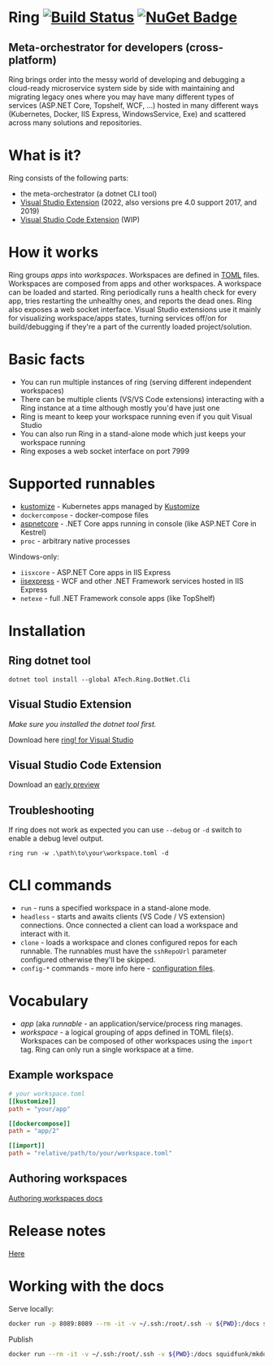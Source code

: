 # Ring [![Build Status](https://dev.azure.com/queil/Ring/_apis/build/status/queil.ring?branchName=main)](https://dev.azure.com/Queil/Ring/_build/latest?definitionId=2&branchName=main) [![NuGet Badge](https://buildstats.info/nuget/ATech.Ring.Dotnet.Cli?includePreReleases=true)](https://www.nuget.org/packages/ATech.Ring.Dotnet.Cli)

## Meta-orchestrator for developers (cross-platform)

Ring brings order into the messy world of developing and debugging a cloud-ready microservice system side by side with maintaining and migrating legacy ones where you may have many different types of services (ASP.NET Core, Topshelf, WCF, ...) hosted in many different ways (Kubernetes, Docker, IIS Express, WindowsService, Exe) and scattered across many solutions and repositories. 

# What is it?

Ring consists of the following parts:

* the meta-orchestrator (a dotnet CLI tool)
* [Visual Studio Extension](https://marketplace.visualstudio.com/items?itemName=account-technologies.ring-vsix) (2022, also versions pre 4.0 support 2017, and 2019)
* [Visual Studio Code Extension](https://marketplace.visualstudio.com/items?itemName=queil.ring-vsce) (WIP)

# How it works

Ring groups *apps* into *workspaces*. Workspaces are defined in [TOML](https://github.com/toml-lang/toml) files. 
Workspaces are composed from apps and other workspaces. A workspace can be loaded and started. 
Ring periodically runs a health check for every app, tries restarting the unhealthy ones, and reports the dead ones.
Ring also exposes a web socket interface. Visual Studio extensions use it mainly for visualizing workspace/apps states,
turning services off/on for build/debugging if they're a part of the currently loaded project/solution.

# Basic facts

* You can run multiple instances of ring (serving different independent workspaces) 
* There can be multiple clients (VS/VS Code extensions) interacting with a Ring instance at a time although mostly you'd have just one
* Ring is meant to keep your workspace running even if you quit Visual Studio
* You can also run Ring in a stand-alone mode which just keeps your workspace running
* Ring exposes a web socket interface on port 7999

# Supported runnables

* [kustomize](https://queil.github.io/ring/runnables/kustomize/) - Kubernetes apps managed by [Kustomize](https://kustomize.io/)
* `dockercompose` - docker-compose files
* [aspnetcore](https://queil.github.io/ring/runnables/aspnetcore/) - .NET Core apps running in console (like ASP.NET Core in Kestrel)
* `proc` - arbitrary native processes

Windows-only:

* `iisxcore` - ASP.NET Core apps in IIS Express
* [iisexpress](https://queil.github.io/ring/runnables/iisexpress/) - WCF and other .NET Framework services hosted in IIS Express
* `netexe` - full .NET Framework console apps (like TopShelf)

# Installation 

## Ring dotnet tool
```
dotnet tool install --global ATech.Ring.DotNet.Cli
```

## Visual Studio Extension

*Make sure you installed the dotnet tool first.*

Download here [ring! for Visual Studio](https://marketplace.visualstudio.com/items?itemName=account-technologies.ring-vsix)

## Visual Studio Code Extension

Download an [early preview](https://marketplace.visualstudio.com/items?itemName=queil.ring-vsce)

## Troubleshooting 

If ring does not work as expected you can use `--debug` or `-d` switch to enable a debug level output.

```
ring run -w .\path\to\your\workspace.toml -d
```

# CLI commands

* `run` - runs a specified workspace in a stand-alone mode.
* `headless` - starts and awaits clients (VS Code / VS extension) connections. Once connected a client can load a workspace and interact with it.
* `clone` - loads a workspace and clones configured repos for each runnable. The runnables must have the `sshRepoUrl` parameter configured otherwise they'll be skipped.
* `config-*` commands - more info here - [configuration files](https://queil.github.io/ring/configuration/).

# Vocabulary

* *app* (aka *runnable* - an application/service/process ring manages.
* *workspace* - a logical grouping of apps defined in TOML file(s). 
  Workspaces can be composed of other workspaces using the `import` tag. 
  Ring can only run a single workspace at a time. 

## Example workspace

```toml
# your workspace.toml
[[kustomize]]
path = "your/app"

[[dockercompose]]
path = "app/2"

[[import]]
path = "relative/path/to/your/workspace.toml"
```

## Authoring workspaces

[Authoring workspaces docs](https://queil.github.io/ring/authoring-workspaces/)

# Release notes

[Here](RELEASENOTES.md)

# Working with the docs

Serve locally:

```bash
docker run -p 8089:8089 --rm -it -v ~/.ssh:/root/.ssh -v ${PWD}:/docs squidfunk/mkdocs-material serve -a 0.0.0.0:8089
```

Publish

```bash
docker run --rm -it -v ~/.ssh:/root/.ssh -v ${PWD}:/docs squidfunk/mkdocs-material gh-deploy 
```
